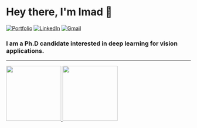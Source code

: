 
<h1 align="left"> Hey there, I'm Imad 👋 </h1>

<p align="left">
   <a href="https://toubal.com/"><img alt="Portfolio" src="https://img.shields.io/badge/-toubal.com-black?style=flat-square&logo=website&logoColor=white&link=https://toubal.com/"></a>
   <a href="https://www.linkedin.com/in/imadtoubal/"><img alt="LinkedIn" src="https://img.shields.io/badge/-imadtoubal-black?style=flat-square&logo=Linkedin&logoColor=white&link=https://www.linkedin.com/in/imadtoubal/"></a>
   <a href="mailto:imad.toubal@gmail.com"><img alt="Gmail" src="https://img.shields.io/badge/-imad.toubal@gmail.com-black?style=flat-square&logo=Gmail&logoColor=white&link=mailto:dewithmiramon@gmail.com"></a>
</p>

<h3 align="left">  I am a Ph.D candidate interested in deep learning for vision applications. </h3>

---

<a href="https://dewith.co/" >
  <img height="150px" src="https://github-readme-stats.vercel.app/api?username=dewith&show_icons=true&hide_title=true&hide_border=true&theme=graywhite" />
  <img height="150px" src="https://github-readme-stats.vercel.app/api/top-langs/?username=dewith&show_icons=true&layout=compact&langs_count=6&hide_title=true&hide_border=true&theme=graywhite" />
</a>
